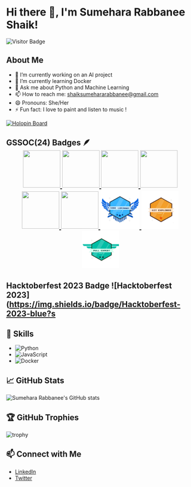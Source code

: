 # Hi there 👋, I'm Sumehara Rabbanee Shaik!

![Visitor Badge](https://visitor-badge.laobi.icu/badge?page_id=johndoe.johndoe)

## About Me
- 🔭 I’m currently working on an AI project
- 🌱 I’m currently learning Docker
- 💬 Ask me about Python and Machine Learning
- 📫 How to reach me: shaiksumehararabbanee@gmail.com
- 😄 Pronouns: She/Her
- ⚡ Fun fact: I love to paint and listen to music !

[![Holopin Board](https://holopin.io/api/user/board?user=YOUR_USERNAME)](https://holopin.io/@sucreatorspec)

  
## GSSOC(24) Badges 🪶 <div style='display:flex; align-items:center; gap: 10px;' align='center'><a href="https://gssoc.girlscript.tech/leaderboard"> <img src="https://raw.githubusercontent.com/GSSoC24/Postman-Challenge/main/docs/assets/Postman%20White.png" width="100px" height="100px" /> <img src="https://raw.githubusercontent.com/GSSoC24/Postman-Challenge/main/docs/assets/1.png" width="100px" height="100px" /> <img src="https://raw.githubusercontent.com/GSSoC24/Postman-Challenge/main/docs/assets/2.png" width="100px" height="100px" /> <img src="https://raw.githubusercontent.com/GSSoC24/Postman-Challenge/main/docs/assets/3.png" width="100px" height="100px" /> <img src="https://raw.githubusercontent.com/GSSoC24/Postman-Challenge/main/docs/assets/4.png" width="100px" height="100px" /> <img src="https://raw.githubusercontent.com/GSSoC24/Postman-Challenge/main/docs/assets/5.png" width="100px" height="100px" /> <img src="https://raw.githubusercontent.com/GSSoC24/Contributor/refs/heads/main/assets/Code%20Luminary.png" width="105px" height="105px" /> <img src="https://raw.githubusercontent.com/GSSoC24/Contributor/refs/heads/main/assets/Git%20Explorer.png" width="100px" height="100px" /> <img src="https://raw.githubusercontent.com/GSSoC24/Contributor/refs/heads/main/assets/Pull%20Expert.png" width="100px" height="100px" /></a> </div>

## Hacktoberfest 2023 Badge ![Hacktoberfest 2023](https://img.shields.io/badge/Hacktoberfest-2023-blue?s

## 🚀 Skills
- ![Python](https://img.shields.io/badge/-Python-3776AB?style=for-the-badge&logo=python&logoColor=white)
- ![JavaScript](https://img.shields.io/badge/-JavaScript-F7DF1E?style=for-the-badge&logo=javascript&logoColor=white)
- ![Docker](https://img.shields.io/badge/-Docker-2496ED?style=for-the-badge&logo=docker&logoColor=white)

## 📈 GitHub Stats
![Sumehara Rabbanee's GitHub stats](https://github-readme-stats.vercel.app/api?username=Sumehara&show_icons=true&theme=radical)

## 🏆 GitHub Trophies
![trophy](https://github-profile-trophy.vercel.app/?username=johndoe&theme=onedark)

## 📫 Connect with Me
- [LinkedIn](https://www.linkedin.com/in/johndoe/)
- [Twitter](https://twitter.com/johndoe)
